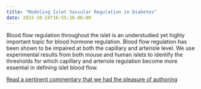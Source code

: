 ```yaml
---
title: "Modeling Islet Vascular Regulation in Diabetes"
date: 2022-10-24T16:55:16-06:00
---
```


Blood flow regulation throughout the islet is an understudied yet highly important topic for blood hormone regulation. Blood flow regulation has been shown to be impaired at both the capillary and arteriole level. We use experimental results from both mouse and human islets to identify the thresholds for which capillary and arteriole regulation become more essential in defining islet blood flow.

[Read a pertinent commentary that we had the pleasure of authoring](https://diabetesjournals.org/diabetes/article/71/8/1611/147276/Going-With-the-Flow-Pericyte-Regulated-Islet-Blood#.YugFWp1tksY.twitter)
